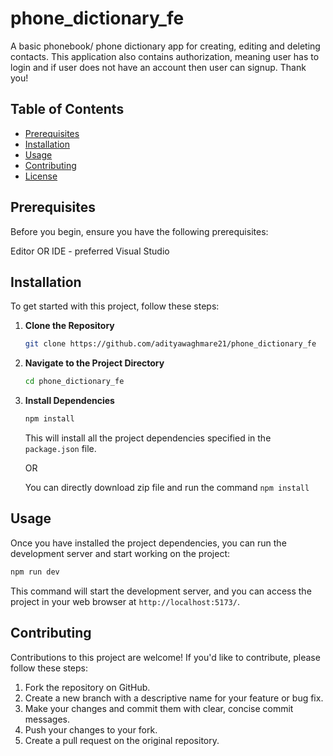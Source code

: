 # phone_dictionary_fe

 A basic phonebook/ phone dictionary app for creating, editing and deleting contacts.
This application also contains authorization, meaning user has to login and if user does not have an
account then user can signup.
Thank you!

## Table of Contents

- [Prerequisites](#prerequisites)
- [Installation](#installation)
- [Usage](#usage)
- [Contributing](#contributing)
- [License](#license)

## Prerequisites

Before you begin, ensure you have the following prerequisites:

Editor OR IDE - preferred Visual Studio

## Installation

To get started with this project, follow these steps:

1. **Clone the Repository**

   ```bash
   git clone https://github.com/adityawaghmare21/phone_dictionary_fe
   ```

2. **Navigate to the Project Directory**

   ```bash
   cd phone_dictionary_fe
   ```

3. **Install Dependencies**

   ```bash
   npm install
   ```

   This will install all the project dependencies specified in the `package.json` file.

   OR

   You can directly download zip file and run the command `npm install`

## Usage

Once you have installed the project dependencies, you can run the development server and start working on the project:

```bash
npm run dev
```

This command will start the development server, and you can access the project in your web browser at `http://localhost:5173/`.

## Contributing

Contributions to this project are welcome! If you'd like to contribute, please follow these steps:

1. Fork the repository on GitHub.
2. Create a new branch with a descriptive name for your feature or bug fix.
3. Make your changes and commit them with clear, concise commit messages.
4. Push your changes to your fork.
5. Create a pull request on the original repository.

